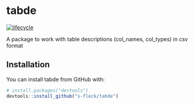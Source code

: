 # tabde

[![lifecycle](https://img.shields.io/badge/lifecycle-experimental-orange.svg)](https://www.tidyverse.org/lifecycle/#experimental)

A package to work with table descriptions (col_names, col_types) in csv format


## Installation

You can install tabde from GitHub with:


``` r
# install.packages("devtools")
devtools::install_github("s-fleck/tabde")
```
